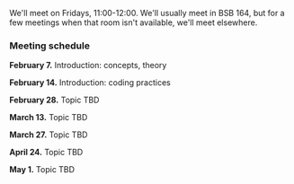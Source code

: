 
We'll meet on Fridays, 11:00-12:00.  We'll usually meet in BSB 164, but for a few meetings when that room isn't available, we'll meet elsewhere.


### Meeting schedule

**February 7.**  Introduction:  concepts, theory

**February 14.**  Introduction:  coding practices

**February 28.**  Topic TBD

**March 13.**  Topic TBD

**March 27.**  Topic TBD

**April 24.**  Topic TBD

**May 1.**  Topic TBD


